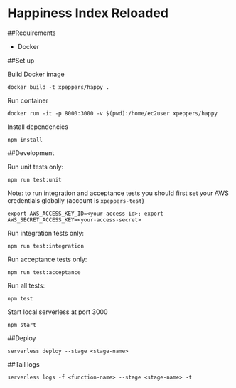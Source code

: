 # Happiness Index Reloaded

##Requirements

* Docker

##Set up

Build Docker image

`docker build -t xpeppers/happy .`

Run container

`docker run -it -p 8000:3000 -v $(pwd):/home/ec2user xpeppers/happy`

Install dependencies

`npm install`

##Development

Run unit tests only:

`npm run test:unit`

Note: to run integration and acceptance tests you should first set your AWS credentials globally (account is `xpeppers-test`)
```
export AWS_ACCESS_KEY_ID=<your-access-id>; export AWS_SECRET_ACCESS_KEY=<your-access-secret>
```

Run integration tests only:

`npm run test:integration`

Run acceptance tests only:

`npm run test:acceptance`

Run all tests:

`npm test`


Start local serverless at port 3000

`npm start`

##Deploy

`serverless deploy --stage <stage-name>`

##Tail logs

`serverless logs -f <function-name> --stage <stage-name> -t`
